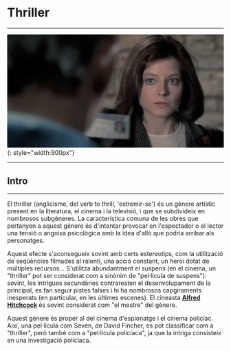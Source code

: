 # Thriller
***
![Thriller](img/thriller.jpg){: style="width:900px"}
***
## Intro
***
El thriller (anglicisme, del verb to thrill, 'estremir-se') és un gènere artístic present en la literatura, el cinema i la televisió, i que se subdivideix en nombrosos subgèneres. La característica comuna de les obres que pertanyen a aquest gènere és d'intentar provocar en l'espectador o el lector una tensió o angoixa psicològica amb la idea d'allò que podria arribar als personatges.

Aquest efecte s'aconsegueix sovint amb certs estereotips, com la utilització de seqüències filmades al ralentí, una acció constant, un heroi dotat de múltiples recursos... S'utilitza abundantment el suspens (en el cinema, un "thriller" pot ser considerat com a sinònim de "pel·lícula de suspens"): sovint, les intrigues secundàries contraresten el desenvolupament de la principal, es fan seguir pistes falses i hi ha nombrosos capgiraments inesperats (en particular, en les últimes escenes). El cineasta **[Alfred Hitchcock](https://ca.wikipedia.org/wiki/Alfred_Hitchcock)** és sovint considerat com "el mestre" del gènere.

Aquest gènere és proper al del cinema d'espionatge i el cinema policíac. Així, una pel·lícula com Seven, de David Fincher, es pot classificar com a "thriller", però també com a "pel·lícula policíaca", ja que la intriga consisteix en una investigació policíaca.
